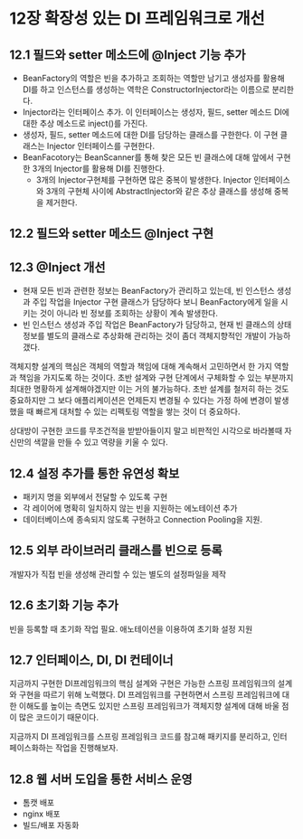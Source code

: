 # 12장 확장성 있는 DI 프레임워크로 개선
## 12.1 필드와 setter 메소드에 @Inject 기능 추가
- BeanFactory의 역할은 빈을 추가하고 조회하는 역할만 남기고 생성자를 활용해 DI를 하고 인스턴스를 생성하는 역학은 ConstructorInjector라는 이름으로 분리한다.
- Injector라는 인터페이스 추가. 이 인터페이스는 생성자, 필드, setter 메소드 DI에 대한 추상 메소드로 inject()를 가진다.
- 생성자, 필드, setter 메소드에 대한 DI를 담당하는 클래스를 구한한다. 이 구현 클래스는 Injector 인터페이스를 구현한다.
- BeanFacotory는 BeanScanner를 통해 찾은 모든 빈 클래스에 대해 앞에서 구현한 3개의 Injector를 활용해 DI를 진행한다.
    - 3개의 Injector구현체를 구현하면 많은 중복이 발생한다. Injector 인터페이스와 3개의 구현체 사이에 AbstractInjector와 같은 추상 클래스를 생성해 중복을 제거한다.

## 12.2 필드와 setter 메소드 @Inject 구현
## 12.3 @Inject 개선
- 현재 모든 빈과 관련한 정보는 BeanFactory가 관리하고 있는데, 빈 인스턴스 생성과 주입 작업을 Injector 구현 클래스가 담당하다 보니 BeanFactory에게 일을 시키는 것이 아니라 빈 정보를 조회하는 상황이 계속 발생한다.
- 빈 인스턴스 생성과 주입 작업은 BeanFactory가 담당하고, 현재 빈 클래스의 상태 정보를 별도의 클래스로 추상화해 관리하는 것이 좀더 객체지향적인 개발이 가능하갰다.

객체지향 설계의 핵심은 객체의 역할과 책임에 대해 계속해서 고민하면서 한 가지 역할과 책임을 가지도록 하는 것이다. 초반 설계와 구현 단계에서 구체화할 수 있는 부분까지 최대한 명황하게 설계해야겠지만 이는 거의 불가능하다. 초반 설계를 철저히 하는 것도 중요하지만 그 보다 애플리케이션은 언제든지 변경될 수 있다는 가정 하에 변경이 발생했을 때 빠르게 대처할 수 있는 리펙토링 역할을 쌓는 것이 더 중요하다.

상대방이 구현한 코드를 무조건적을 받받아들이지 말고 비판적인 시각으로 바라볼때 자신만의 색깔을 만들 수 있고 역량을 키울 수 있다.

## 12.4 설정 추가를 통한 유연성 확보
- 패키지 명을 외부에서 전달할 수 있도록 구현
- 각 레이어에 명확히 일치하지 않는 빈을 지원하는 에노테이션 추가
- 데이터베이스에 종속되지 않도록 구현하고 Connection Pooling을 지원.

## 12.5 외부 라이브러리 클래스를 빈으로 등록
개발자가 직접 빈을 생성해 관리할 수 있는 별도의 설정파일을 제작

## 12.6 초기화 기능 추가
빈을 등록할 때 초기화 작업 필요. 애노테이션을 이용하여 초기화 설정 지원

## 12.7 인터페이스, DI, DI 컨테이너
지금까지 구현한 DI프레임워크의 핵심 설계와 구현은 가능한 스프링 프레임워크의 설계와 구현을 따르기 위해 노력했다. DI 프레임워크를 구현하면서 스프링 프레임워크에 대한 이해도를 높이는 측면도 있지만 스프링 프레임워크가 객체지향 설계에 대해 바울 점이 많은 코드이기 때문이다.

지금까지 DI 프레임워크를 스프링 프레임워크 코드를 참고해 패키지를 분리하고, 인터페이스화하는 작업을 진행해보자.

## 12.8 웹 서버 도입을 통한 서비스 운영
- 톰캣 배포
- nginx 배포
- 빌드/배포 자동화